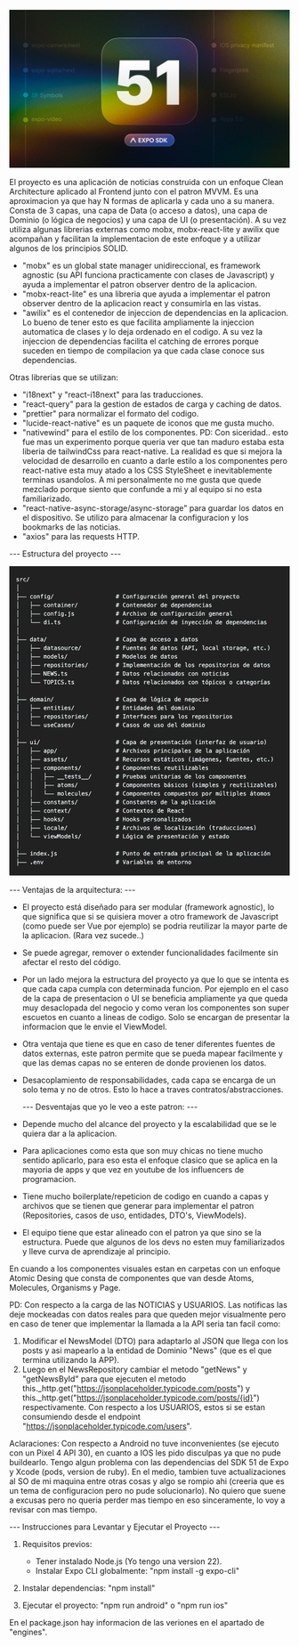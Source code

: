   
  ![banner](https://github.com/fperez-glo/NewsApp/blob/development/exp51.png)

El proyecto es una aplicación de noticias construida con un enfoque Clean Architecture aplicado al Frontend junto con el patron MVVM. Es una aproximacion ya que hay N formas de aplicarla y cada uno a su manera.
Consta de 3 capas, una capa de Data (o acceso a datos), una capa de Dominio (o lógica de negocios) y una capa de UI (o presentación).
A su vez utiliza algunas librerias externas como mobx, mobx-react-lite y awilix que acompañan y facilitan la implementacion de este enfoque y a utilizar algunos de los principios SOLID.

- "mobx" es un global state manager unidireccional, es framework agnostic (su API funciona practicamente con clases de Javascript) y ayuda a implementar el patron observer dentro de la aplicacion.
- "mobx-react-lite" es una libreria que ayuda a implementar el patron observer dentro de la aplicacion react y consumirla en las vistas.
- "awilix" es el contenedor de injeccion de dependencias en la aplicacion. Lo bueno de tener esto es que facilita ampliamente la injeccion automatica de clases y lo deja ordenado en el codigo. A su vez la injeccion de dependencias facilita el catching de errores porque suceden en tiempo de compilacion ya que cada clase conoce sus dependencias.

Otras librerias que se utilizan:

- "i18next" y "react-i18next" para las traducciones.
- "react-query" para la gestion de estados de carga y caching de datos.
- "prettier" para normalizar el formato del codigo.
- "lucide-react-native" es un paquete de iconos que me gusta mucho.
- "nativewind" para el estilo de los componentes.
  PD: Con siceridad.. esto fue mas un experimento porque queria ver que tan maduro estaba esta liberia de tailwindCss para react-native.
  La realidad es que si mejora la velocidad de desarrollo en cuanto a darle estilo a los componentes pero react-native esta muy atado a los CSS StyleSheet e inevitablemente terminas usandolos. A mi personalmente no me gusta que quede mezclado porque siento que confunde a mi y al equipo si no esta familiarizado.
- "react-native-async-storage/async-storage" para guardar los datos en el dispositivo. Se utilizo para almacenar la configuracion y los bookmarks de las noticias.
- "axios" para las requests HTTP.


--- Estructura del proyecto ---

![projectStructure](https://github.com/fperez-glo/NewsApp/blob/development/projectStructure.png)



  --- Ventajas de la arquitectura: ---

- El proyecto está diseñado para ser modular (framework agnostic), lo que significa que si se quisiera mover a otro framework de Javascript (como puede ser Vue por ejemplo) se podria reutilizar la mayor parte de la aplicacion. (Rara vez sucede..)
- Se puede agregar, remover o extender funcionalidades facilmente sin afectar el resto del código.
- Por un lado mejora la estructura del proyecto ya que lo que se intenta es que cada capa cumpla con determinada funcion. Por ejemplo en el caso de la capa de presentacion o UI se beneficia ampliamente ya que queda muy desaclopada del negocio y como veran los componentes son super escuetos en cuanto a lineas de codigo. Solo se encargan de presentar la informacion que le envie el ViewModel.
- Otra ventaja que tiene es que en caso de tener diferentes fuentes de datos externas, este patron permite que se pueda mapear facilmente y que las demas capas no se enteren de donde provienen los datos.
- Desacoplamiento de responsabilidades, cada capa se encarga de un solo tema y no de otros. Esto lo hace a traves contratos/abstracciones.


  --- Desventajas que yo le veo a este patron: ---

- Depende mucho del alcance del proyecto y la escalabilidad que se le quiera dar a la aplicacion.
- Para aplicaciones como esta que son muy chicas no tiene mucho sentido aplicarlo, para eso esta el enfoque clasico que se aplica en la mayoria de apps y que vez en youtube de los influencers de programacion.
- Tiene mucho boilerplate/repeticion de codigo en cuando a capas y archivos que se tienen que generar para implementar el patron (Repositories, casos de uso, entidades, DTO's, ViewModels).
- El equipo tiene que estar alineado con el patron ya que sino se la estructura. Puede que algunos de los devs no esten muy familiarizados y lleve curva de aprendizaje al principio.

En cuando a los componentes visuales estan en carpetas con un enfoque Atomic Desing que consta de componentes que van desde Atoms, Molecules, Organisms y Page.

PD: Con respecto a la carga de las NOTICIAS y USUARIOS. Las notificas las deje mockeadas con datos reales para que queden mejor visualmente pero en caso de tener que implementar la llamada a la API seria tan facil como:

1.  Modificar el NewsModel (DTO) para adaptarlo al JSON que llega con los posts y asi mapearlo a la entidad de Dominio "News" (que es el que termina utilizando la APP).
2.  Luego en el NewsRepository cambiar el metodo "getNews" y "getNewsById" para que ejecuten el metodo this.\_http.get("https://jsonplaceholder.typicode.com/posts") y this.\_http.get("https://jsonplaceholder.typicode.com/posts/{id}") respectivamente.
    Con respecto a los USUARIOS, estos si se estan consumiendo desde el endpoint "https://jsonplaceholder.typicode.com/users".

Aclaraciones: Con respecto a Android no tuve inconvenientes (se ejecuto con un Pixel 4 API 30), en cuanto a IOS les pido disculpas ya que no pude buildearlo. Tengo algun problema con las dependencias del SDK 51 de Expo y Xcode (pods, version de ruby). En el medio, tambien tuve actualizaciones al SO de mi maquina entre otras cosas y algo se rompio ahi (creeria que es un tema de configuracion pero no pude solucionarlo).
No quiero que suene a excusas pero no queria perder mas tiempo en eso sinceramente, lo voy a revisar con mas tiempo.




--- Instrucciones para Levantar y Ejecutar el Proyecto ---

1. Requisitos previos:

   - Tener instalado Node.js (Yo tengo una version 22).
   - Instalar Expo CLI globalmente: "npm install -g expo-cli"

2. Instalar dependencias: "npm install"
3. Ejecutar el proyecto: "npm run android" o "npm run ios"

En el package.json hay informacion de las veriones en el apartado de "engines".
